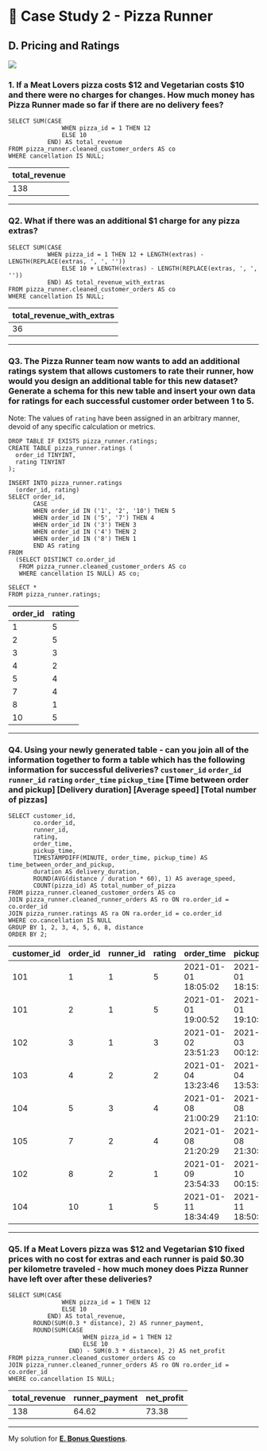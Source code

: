 # :pizza: Case Study 2 - Pizza Runner

## D. Pricing and Ratings

<picture>
  <img src="https://img.shields.io/badge/mysql-005C84?style=for-the-badge&logo=mysql&logoColor=white">
</picture>

### 1. If a Meat Lovers pizza costs $12 and Vegetarian costs $10 and there were no charges for changes. How much money has Pizza Runner made so far if there are no delivery fees?
```mysql
SELECT SUM(CASE
               WHEN pizza_id = 1 THEN 12
               ELSE 10
           END) AS total_revenue
FROM pizza_runner.cleaned_customer_orders AS co
WHERE cancellation IS NULL;
```
| total_revenue |
|---------------|
| 138           |

---
### Q2. What if there was an additional $1 charge for any pizza extras?
```mysql
SELECT SUM(CASE
	       WHEN pizza_id = 1 THEN 12 + LENGTH(extras) - LENGTH(REPLACE(extras, ', ', ''))
               ELSE 10 + LENGTH(extras) - LENGTH(REPLACE(extras, ', ', ''))
           END) AS total_revenue_with_extras
FROM pizza_runner.cleaned_customer_orders AS co
WHERE cancellation IS NULL;
```
| total_revenue_with_extras |
|---------------------------|
| 36                        |

---
### Q3. The Pizza Runner team now wants to add an additional ratings system that allows customers to rate their runner, how would you design an additional table for this new dataset? Generate a schema for this new table and insert your own data for ratings for each successful customer order between 1 to 5.
Note: The values of `rating` have been assigned in an arbitrary manner, devoid of any specific calculation or metrics.
```mysql
DROP TABLE IF EXISTS pizza_runner.ratings;
CREATE TABLE pizza_runner.ratings (
  order_id TINYINT, 
  rating TINYINT
);

INSERT INTO pizza_runner.ratings 
  (order_id, rating)
SELECT order_id,
       CASE 
	   WHEN order_id IN ('1', '2', '10') THEN 5
	   WHEN order_id IN ('5', '7') THEN 4
	   WHEN order_id IN ('3') THEN 3
	   WHEN order_id IN ('4') THEN 2
	   WHEN order_id IN ('8') THEN 1 
       END AS rating
FROM
  (SELECT DISTINCT co.order_id
   FROM pizza_runner.cleaned_customer_orders AS co
   WHERE cancellation IS NULL) AS co;

SELECT *
FROM pizza_runner.ratings;
```
| order_id | rating |
|----------|--------|
| 1        | 5      |
| 2        | 5      |
| 3        | 3      |
| 4        | 2      |
| 5        | 4      |
| 7        | 4      |
| 8        | 1      |
| 10       | 5      |

---
### Q4. Using your newly generated table - can you join all of the information together to form a table which has the following information for successful deliveries? `customer_id` `order_id` `runner_id` `rating` `order_time` `pickup_time` [Time between order and pickup] [Delivery duration] [Average speed] [Total number of pizzas]
```mysql
SELECT customer_id, 
       co.order_id, 
       runner_id,
       rating,
       order_time,
       pickup_time,
       TIMESTAMPDIFF(MINUTE, order_time, pickup_time) AS time_between_order_and_pickup,
       duration AS delivery_duration,
       ROUND(AVG(distance / duration * 60), 1) AS average_speed,
       COUNT(pizza_id) AS total_number_of_pizza  
FROM pizza_runner.cleaned_customer_orders AS co
JOIN pizza_runner.cleaned_runner_orders AS ro ON ro.order_id = co.order_id
JOIN pizza_runner.ratings AS ra ON ra.order_id = co.order_id
WHERE co.cancellation IS NULL
GROUP BY 1, 2, 3, 4, 5, 6, 8, distance
ORDER BY 2;
```
| customer_id | order_id | runner_id | rating | order_time          | pickup_time         | time_between_order_and_pickup | delivery_duration | average_speed | total_number_of_pizza |
|-------------|----------|-----------|--------|---------------------|---------------------|-------------------------------|-------------------|---------------|-----------------------|
| 101         | 1        | 1         | 5      | 2021-01-01 18:05:02 | 2021-01-01 18:15:34 | 10                            | 32                | 37.5          | 1                     |
| 101         | 2        | 1         | 5      | 2021-01-01 19:00:52 | 2021-01-01 19:10:54 | 10                            | 27                | 44.4          | 1                     |
| 102         | 3        | 1         | 3      | 2021-01-02 23:51:23 | 2021-01-03 00:12:37 | 21                            | 20                | 40.2          | 2                     |
| 103         | 4        | 2         | 2      | 2021-01-04 13:23:46 | 2021-01-04 13:53:03 | 29                            | 40                | 35.1          | 3                     |
| 104         | 5        | 3         | 4      | 2021-01-08 21:00:29 | 2021-01-08 21:10:57 | 10                            | 15                | 40            | 1                     |
| 105         | 7        | 2         | 4      | 2021-01-08 21:20:29 | 2021-01-08 21:30:45 | 10                            | 25                | 60            | 1                     |
| 102         | 8        | 2         | 1      | 2021-01-09 23:54:33 | 2021-01-10 00:15:02 | 20                            | 15                | 93.6          | 1                     |
| 104         | 10       | 1         | 5      | 2021-01-11 18:34:49 | 2021-01-11 18:50:20 | 15                            | 10                | 60            | 2                     |


---
### Q5. If a Meat Lovers pizza was $12 and Vegetarian $10 fixed prices with no cost for extras and each runner is paid $0.30 per kilometre traveled - how much money does Pizza Runner have left over after these deliveries?
```mysql
SELECT SUM(CASE
               WHEN pizza_id = 1 THEN 12
               ELSE 10
           END) AS total_revenue,
       ROUND(SUM(0.3 * distance), 2) AS runner_payment,
       ROUND(SUM(CASE
                     WHEN pizza_id = 1 THEN 12
                     ELSE 10
                 END) - SUM(0.3 * distance), 2) AS net_profit
FROM pizza_runner.cleaned_customer_orders AS co
JOIN pizza_runner.cleaned_runner_orders AS ro ON ro.order_id = co.order_id
WHERE co.cancellation IS NULL;
```
| total_revenue | runner_payment | net_profit |
|---------------|----------------|------------|
| 138           | 64.62          | 73.38      |

---
My solution for **[E. Bonus Questions](E.%20Bonus%20Questions.md)**.
